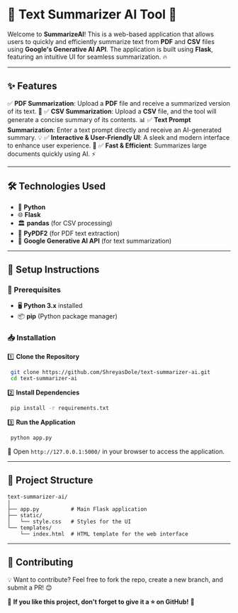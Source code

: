# 📝 Text Summarizer AI Tool 🚀

Welcome to **SummarizeAI**! This is a web-based application that allows users to quickly and efficiently summarize text from **PDF** and **CSV** files using **Google's Generative AI API**. The application is built using **Flask**, featuring an intuitive UI for seamless summarization. 🔥

---

## ✨ Features

✅ **PDF Summarization**: Upload a **PDF** file and receive a summarized version of its text. 📄
✅ **CSV Summarization**: Upload a **CSV** file, and the tool will generate a concise summary of its contents. 📊
✅ **Text Prompt Summarization**: Enter a text prompt directly and receive an AI-generated summary. 💡
✅ **Interactive & User-Friendly UI**: A sleek and modern interface to enhance user experience. 🎨
✅ **Fast & Efficient**: Summarizes large documents quickly using AI. ⚡

---

## 🛠 Technologies Used

- 🐍 **Python**
- 🌐 **Flask**
- 🏛 **pandas** (for CSV processing)
- 📑 **PyPDF2** (for PDF text extraction)
- 🤖 **Google Generative AI API** (for text summarization)

---

## 🚀 Setup Instructions

### 🔧 Prerequisites

- 🖥️ **Python 3.x** installed
- 📦 **pip** (Python package manager)

### 📥 Installation

1️⃣ **Clone the Repository**

```bash
 git clone https://github.com/ShreyasDole/text-summarizer-ai.git
 cd text-summarizer-ai
```

2️⃣ **Install Dependencies**

```bash
 pip install -r requirements.txt
```

3️⃣ **Run the Application**

```bash
 python app.py
```

🚀 Open `http://127.0.0.1:5000/` in your browser to access the application.

---

## 📂 Project Structure

```plaintext
text-summarizer-ai/
│
├── app.py          # Main Flask application
├── static/
│   └── style.css   # Styles for the UI
└── templates/
    └── index.html  # HTML template for the web interface
```


---

## 🤝 Contributing

💡 Want to contribute? Feel free to fork the repo, create a new branch, and submit a PR! 😊



🌟 **If you like this project, don't forget to give it a ⭐ on GitHub!** 🙌

